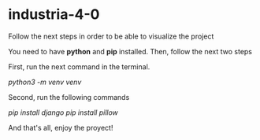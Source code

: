 # industria-4-0

Follow the next steps in order to be able to visualize the project

You need to have **python** and **pip** installed. Then, follow the next two steps

First, run the next command in the terminal.

*python3 -m venv venv*

Second, run the following commands

*pip install django*
*pip install pillow*

And that's all, enjoy the proyect!


